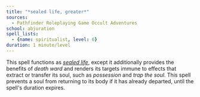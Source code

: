 ```yaml
---
title: "*sealed life, greater*"
sources:
  - Pathfinder Roleplaying Game Occult Adventures
school: abjuration
spell_lists:
  - {name: spiritualist, level: 6}
duration: 1 minute/level
---
```


This spell functions as [*sealed life*](/spells/sealed-life/), except it additionally provides the benefits of *death ward* and renders its targets immune to effects that extract or transfer its soul, such as *possession* and *trap the soul*. This spell prevents a soul from returning to its body if it has already departed, until the spell's duration expires.
